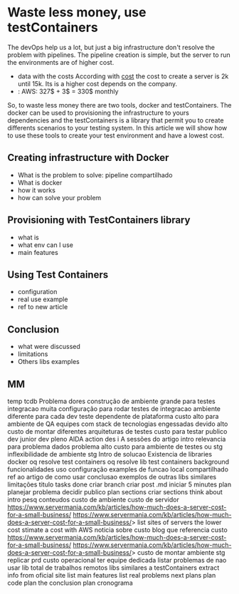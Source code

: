 # Waste less money, use testContainers

The devOps help us a lot, but just a big infrastructure don't resolve the problem with pipelines. The pipeline creation is simple, but the server to run the environments are of higher cost. 
- data with the costs
According with [cost] the cost to create a server is 2k until 15k. Its is a higher cost depends on the company. 
- : AWS: 327$ + 3$ = 330$ monthly

So, to waste less money there are two tools, docker and testContainers. The docker can be used to provisioning the infrastructure to yours dependencies and the testContainers is a library that permit you to create differents scenarios to your testing system.
  In this article we will show how to use these tools to create your test environment and have a lowest cost.

## Creating infrastructure with Docker
- What is the problem to solve: pipeline compartilhado
- What is docker
- how it works
- how can solve your problem

## Provisioning with TestContainers library
- what is
- what env can I use
- main features

## Using Test Containers
- configuration
- real use example
- ref to new article 

## Conclusion
- what were discussed
- limitations 
- Others libs examples


[cost]: https://www.servermania.com/kb/articles/how-much-does-a-typical-home-server-cost/

## MM
temp tcdb
    Problema
        dores
            construção de ambiente grande para testes integracao
            muita configuração para rodar testes de integracao
            ambiente diferente para cada dev
            teste dependente de plataforma
            custo alto para ambiente de QA
            equipes com stack de tecnologias engessadas
                devido alto custo de montar diferentes arquiteturas de testes
        custo para testar
    publico
        dev junior
        dev pleno
    AIDA
        action
        des
        i
        A
    sessões do artigo
        intro
            relevancia para problema
                dados
            problema
                alto custo para ambiente de testes ou stg
                inflexibilidade de ambiente stg
            Intro de solucao
                Existencia de libraries
                docker
                    oq resolve
                test containers
                    oq resolve
        lib test containers
            background
            funcionalidades
        uso
            configuração
            examples de funcao
                local
                compartilhado
            ref ao artigo de como usar
        conclusao
            exemplos de outras libs similares
            limitações
    titulo
    tasks
        done
            criar branch
            criar post .md
            iniciar 5 minutes
            plan
                planejar problema
                decidir publico
                plan sections
            criar sections
            think about intro
        pesq conteudos
            custo de ambiente
                custo de servidor
                    <https://www.servermania.com/kb/articles/how-much-does-a-server-cost-for-a-small-business/> <https://www.servermania.com/kb/articles/how-much-does-a-server-cost-for-a-small-business/>>
                    list sites of servers
                        the lower cost
                    stimate a cost with AWS
                noticia sobre custo
                blog que referencia custo
                    <https://www.servermania.com/kb/articles/how-much-does-a-server-cost-for-a-small-business/> <https://www.servermania.com/kb/articles/how-much-does-a-server-cost-for-a-small-business/>>
            custo de montar ambiente stg
                replicar prd
            custo operacional
                ter equipe dedicada
            listar problemas de nao usar lib
            total de trabalhos remotos
            libs similares a testContainers
        extract info from oficial site
        list main features
        list real problems
        next plans
            plan code
            plan the conclusion
            plan cronograma

